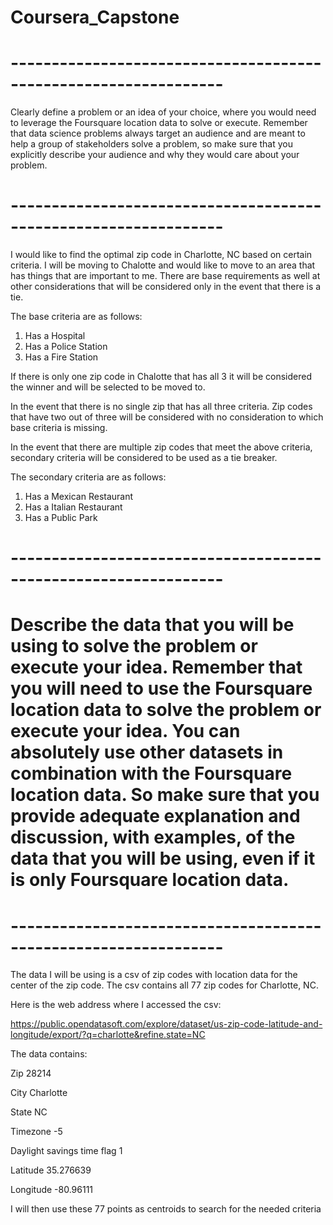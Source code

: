 # Coursera_Capstone
# ----------------------------------------------------------------
Clearly define a problem or an idea of your choice, where you would need to leverage the Foursquare location data to solve or execute. Remember that data science problems always target an audience and are meant to help a group of stakeholders solve a problem, so make sure that you explicitly describe your audience and why they would care about your problem.

# ----------------------------------------------------------------
I would like to find the optimal zip code in Charlotte, NC based on certain criteria. I will be moving to Chalotte and would like to move to an area that has things that are important to me. There are base requirements as well at other considerations that will be considered only in the event that there is a tie.

The base criteria are as follows:

1. Has a Hospital 
2. Has a Police Station
3. Has a Fire Station

If there is only one zip code in Chalotte that has all 3 it will be considered the winner and will be selected to be moved to.

In the event that there is no single zip that has all three criteria. Zip codes that have two out of three will be considered with no consideration to which base criteria is missing.

In the event that there are multiple zip codes that meet the above criteria, secondary criteria will be considered to be used as a tie breaker.

The secondary criteria are as follows:

1. Has a Mexican Restaurant
2. Has a Italian Restaurant
3. Has a Public Park


# ---------------------------------------------------------------- 

# Describe the data that you will be using to solve the problem or execute your idea. Remember that you will need to use the Foursquare location data to solve the problem or execute your idea. You can absolutely use other datasets in combination with the Foursquare location data. So make sure that you provide adequate explanation and discussion, with examples, of the data that you will be using, even if it is only Foursquare location data.

# ----------------------------------------------------------------

The data I will be using is a csv of zip codes with location data for the center of the zip code. The csv contains all 77 zip codes for Charlotte, NC.

Here is the web address where I accessed the csv:

https://public.opendatasoft.com/explore/dataset/us-zip-code-latitude-and-longitude/export/?q=charlotte&refine.state=NC

The data contains:

Zip                            28214

City                           Charlotte

State                          NC

Timezone                       -5

Daylight savings time flag     1

Latitude                       35.276639

Longitude                     -80.96111


I will then use these 77 points as centroids to search for the needed criteria
